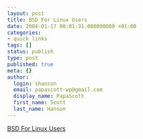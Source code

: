 ```yaml
---
layout: post
title: BSD For Linux Users
date: 2004-01-17 08:01:31.000000000 +01:00
categories:
- quick links
tags: []
status: publish
type: post
published: true
meta: {}
author:
  login: shanson
  email: papascott-wp@gmail.com
  display_name: PapaScott
  first_name: Scott
  last_name: Hanson
---
```

<p><a title="BSD is designed. Linux is grown." href="http://www.over-yonder.net/~fullermd/rants/bsd4linux/bsd4linux1.php">BSD For Linux Users</a></p>
